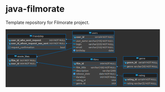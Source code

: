 # java-filmorate
Template repository for Filmorate project.

![filmorate2 - public.png](src%2Fmain%2Fresources%2Ffilmorate2%20-%20public.png)